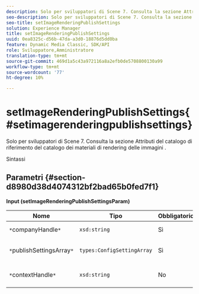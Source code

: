 ```yaml
---
description: Solo per sviluppatori di Scene 7. Consulta la sezione Attributi del catalogo di riferimento del catalogo dei materiali di rendering delle immagini .
seo-description: Solo per sviluppatori di Scene 7. Consulta la sezione Attributi del catalogo di riferimento del catalogo dei materiali di rendering delle immagini .
seo-title: setImageRenderingPublishSettings
solution: Experience Manager
title: setImageRenderingPublishSettings
uuid: 0ea8325c-d56b-47da-a3d0-18876d5dd0ba
feature: Dynamic Media Classic, SDK/API
role: Sviluppatore,Amministratore
translation-type: tm+mt
source-git-commit: 469d1a5c43a972116a8a2efb0de5708800130a99
workflow-type: tm+mt
source-wordcount: '77'
ht-degree: 10%

---
```



# setImageRenderingPublishSettings{#setimagerenderingpublishsettings}

Solo per sviluppatori di Scene 7. Consulta la sezione Attributi del catalogo di riferimento del catalogo dei materiali di rendering delle immagini .

Sintassi

## Parametri {#section-d8980d38d4074312bf2bad65b0fed7f1}

**Input (setImageRenderingPublishSettingsParam)**

| Nome | Tipo | Obbligatorio | Descrizione |
|---|---|---|---|
| `*`companyHandle`*` | `xsd:string` | Sì | Tratta l&#39;azienda. |
| `*`publishSettingsArray`*` | `types:ConfigSettingArray` | Sì | Solo per sviluppatori di Scene 7. |
| `*`contextHandle`*` | `xsd:string` | No | Gestisci il contesto di pubblicazione. |

